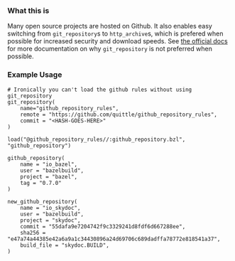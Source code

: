 ### What this is

Many open source projects are hosted on Github. It also enables easy switching from `git_repository`s to `http_archive`s, which is prefered when possible for increased security and download speeds. See [the official docs](https://docs.bazel.build/versions/master/be/workspace.html) for more documentation on why `git_repository` is not preferred when possible.

### Example Usage

```
# Ironically you can't load the github rules without using git_repository
git_repository(
    name="github_repository_rules",
    remote = "https://github.com/quittle/github_repository_rules",
    commit = "<HASH-GOES-HERE>"
)

load("@github_repository_rules//:github_repository.bzl", "github_repository")

github_repository(
    name = "io_bazel",
    user = "bazelbuild",
    project = "bazel",
    tag = "0.7.0"
)

new_github_repository(
    name = "io_skydoc",
    user = "bazelbuild",
    project = "skydoc",
    commit = "55dafa9e7204742f9c3329241d8fdf6d667288ee",
    sha256 = "e47a74a44385e42a6a9a1c34430896a24d69706c689dadffa78772e818541a37",
    build_file = "skydoc.BUILD",
)
```
